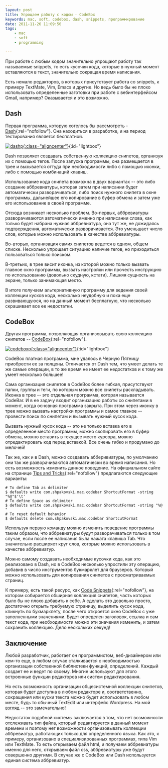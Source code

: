 ```yaml
---
layout: post
title: Упрощаем работу с кодом - CodeBox
keywords: mac, soft, codebox, dash, snippets, программирование
date: 2011-11-26 11:09:50
tags:
    - mac
    - soft
    - programming

---
```

При работе с любым кодом значительно упрощают работу так называемые snippets, то есть
кусочки кода, которые в нужный момент вставляются в текст, значительно сокращая время
написания.

Есть немало редакторов, в которых присутствует работа со snippets, к примеру TextMate,
Vim, Emacs и другие. Но ведь было бы не плохо использовать определенные заготовки при
работе с вебинтерфейсом Gmail, например? Оказывается и это возможно.

## Dash

Первая программа, которую хотелось бы рассмотреть - [Dash][]{:rel="nofollow"}. Она
находиться в разработке, и на период тестирования является бесплатной.

[Dash]: http://itunes.apple.com/ru/app/dash/id458034879?mt=12
    "Dash - Developer Tools"

[![dashp][]{:class="aligncenter"}](http://static.juev.ru/2011/11/dash.png){:id="lightbox"}

[dashp]: http://static.juev.ru/2011/11/dash-th.jpg

Dash позволяет создавать собственную коллекцию снипетов, организуя их с помощью тегов.
После запуска программы, она размещается в трее и вызывается оттуда при необходимости либо с
помощью иконки, либо с помощью комбинаций клавиш.

Использование кода снипета возможна в двух вариантах -- это либо создание аббревиатуры,
которая затем при написании будет автоматически разворачиваться, либо поиск нужного
снипета в окне программы, дальнейшее его копирование в буфер обмена и затем уже его
использование в своей программе.

Отсюда возникает несколько проблем. Во-первых, аббревиатуры разворачиваются автоматически
именно при написании слова, как только будет набрана нужная аббревиатура, она тут же, не
дожидаясь подтверждения, автоматически разворачивается. Это уменьшает число слов, которые
можно использовать в качестве аббревиатуры.

Во-вторых, организация самих снипетов ведется в одном, общем списке. Несколько упрощает
ситуацию наличие тегов, но приходиться пользоваться только поиском.

В-третьих, в трее висит иконка, из которой можно только вызвать главное окно программы,
вызвать настройки или прочесть инструкцию по использованию (довольно скудную, кстати).
Лишняя сущность на экране, только занимающая место.

В итоге получаем альтернативную программу для ведения своей коллекции кусков кода,
несколько неудобную и пока еще развивающуюся, но на данный момент бесплатную, что
несколько скрашивает все ее недостатки.

## CodeBox

Другая программа, позволяющая организовывать свою коллекцию снипетов -- [CodeBox][]{:rel="nofollow"}.

[Codebox]: http://itunes.apple.com/ru/app/codebox/id412536790?mt=12
    "CodeBox"

[![codeboxp][]{:class="aligncenter"}](http://static.juev.ru/2011/11/codebox.png){:id="lightbox"}

[codeboxp]: http://static.juev.ru/2011/11/codebox-th.jpg

CodeBox платная программа, мне удалось в Черную Пятницу приобрести ее за полцены.
Отличается от Dash тем, что умеет делать те же самые операции, в то же время не имеет ее
недостатков и к тому же умеет несколько большее!

Сама организация снипетов в CodeBox более гибкая, присутствуют папки, группы и теги, по
которым можно все снипеты раскладывать. Иконка в трее -- это отдельная программа, которая
называется CodeBar. И в ее задачу входит организацию работы со снипетами в момент, когда
основная программа закрыта. При этом через иконку в трее можно вызвать настройки программы
и самое главное -- провести поиск по снипетам и вызывать нужный кусок кода.

Вызвать нужный кусок кода -- это не только вставка его в определенное место программы,
можно скопировать его в буфер обмена, можно вставить в текущее место курсора, можно
отредактировать код перед вставкой. Все очень гибко и продумано до мелочей!

Так же, как и в Dash, можно создавать абберивиатуры, по умолчанию они так же
разворачиваются автоматически во время написания. Но есть возможность изменить данное
поведение. На официальном сайте на странице [Tips and Tricks][]{:rel="nofollow"}
предлагаются следующие варианты:

    # To define Tab as delimiter
    $ defaults write com.shpakovski.mac.codebar ShortcutFormat -string "%@"$'\t'
    # To define Space as delimiter
    $ defaults write com.shpakovski.mac.codebar ShortcutFormat -string "%@ "
    # To reset default behavior
    $ defaults delete com.shpakovski.mac.codebar ShortcutFormat

[Tips and Tricks]: http://www.shpakovski.com/codebox/hidden-features
    "CodeBox: Tips and Tricks"

Используя первую команду можно изменить поведение программы таким образом, что
аббревиатуры будут разворачиваться только в том случае, если после ее написания была
нажата клавиша Tab. Что значительно расширяет круг слов, которые можно использовать в
качестве аббревиатур.

Можно самому создавать необходимые кусочки кода, как это реализовано в Dash, но в CodeBox
несколько упростили эту операцию, добавив в число инструментов букмарклет для браузеров.
Который можно использовать для копирования снипетов с просматриваемых страниц.

К примеру, есть такой ресурс, как [Code Snippets][]{:rel="nofollow"}, на котором
собирается обширная коллекция снипетов, часть которых было бы не плохо добавить к себе. А
сделать это довольно просто, достаточно открыть требуемую страницу, выделить кусок кода,
кликнуть по букмарклету, после чего откроется окно CodeBox с уже заполненными значениями.
Будет определен заголовок, ссылка и сам текст кода, при необходимости можно эти значения
изменить, и затем сохранить коллекцию. Дело нескольких секунд!

[Code Snippets]: http://snipplr.com/ 
    "Code Snippets"

## Заключение

Любой разработчик, работает он программистом, веб-дизайнером или кем-то еще, в любом
случае сталкивается с необходимостью организации собственной библиотеки функций,
определений. Каждый создает ее и ведет по своему. Многие используют для этого встроенные
функции редакторов или систем редактирования. 

Но есть возможность организации общесистемной коллекции снипетов, которая будет доступна в
любом редакторе и, соответственно, сокращения или куски текста можно будет использовать в
любом месте, будь то обычный TextEdit или интерфейс Wordpress. На мой взгляд -- это
замечательно!

Недостаток подобной системы заключается в том, что нет возможности отслеживать тип файла,
который редактируется в данный момент времени и поэтому нет возможности организовывать
коллекции аббревиатур, работающих только для определенного языка. Как это, к примеру,
организовано в специализированных программах, типа Vim или TextMate. То есть открываем
файл html, и получаем аббревиатуры именно для него, открываем файл css, аббревиатуры уже
будут совершенно другими. В случае же с CodeBox или Dash используется единая система
аббревиатур. 
